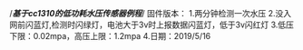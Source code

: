 /***************基于cc1310的低功耗水压传感器例程***************/
固件版本：
1.两分钟检测一次水压
2.没入网前闪蓝灯,检测时闪绿灯，电池大于3v时上报数据闪蓝灯，低于3v闪红灯
3.低压下限：0.02mpa，高压上限：1.2mpa
4.日期：2019/5/16
